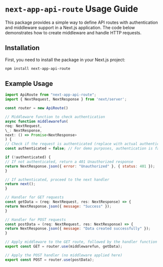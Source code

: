 # `next-app-api-route` Usage Guide

This package provides a simple way to define API routes with authentication and middleware support in a Next.js application. The code below demonstrates how to create middleware and handle HTTP requests.

## Installation

First, you need to install the package in your Next.js project:

```bash
npm install next-app-api-route
```

## Example Usage

```javascript
import ApiRoute from "next-app-api-route";
import { NextRequest, NextResponse } from 'next/server';

const router = new ApiRoute()

// Middleware function to check authentication
async function middlewarefun(
req: NextRequest,
\_: NextResponse,
next: () => Promise<NextResponse>
) {
// Check if the request is authenticated (replace with actual authentication logic)
const authenticated = false; // For demo purposes, authentication is false

if (!authenticated) {
// If not authenticated, return a 401 Unauthorized response
return NextResponse.json({ error: "Unauthorized" }, { status: 401 });
}

// If authenticated, proceed to the next handler
return next();
}

// Handler for GET requests
const getData = (req: NextRequest, res: NextResponse) => {
return NextResponse.json({ message: "Success" });
}

// Handler for POST requests
const postData = (req: NextRequest, res: NextResponse) => {
return NextResponse.json({ message: "Data created successfully" });
}

// Apply middleware to the GET route, followed by the handler function
export const GET = router.use(middlewarefun, getData);

// Apply the POST handler (no middleware applied here)
export const POST = router.use(postData);
```

